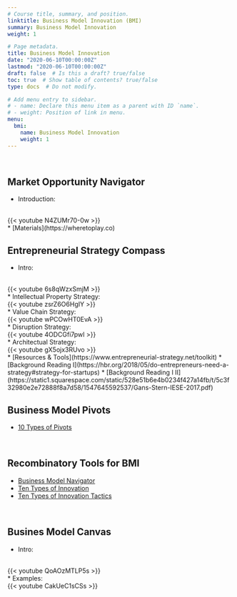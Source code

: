 ```yaml
---
# Course title, summary, and position.
linktitle: Business Model Innovation (BMI)
summary: Business Model Innovation
weight: 1

# Page metadata.
title: Business Model Innovation
date: "2020-06-10T00:00:00Z"
lastmod: "2020-06-10T00:00:00Z"
draft: false  # Is this a draft? true/false
toc: true  # Show table of contents? true/false
type: docs  # Do not modify.

# Add menu entry to sidebar.
# - name: Declare this menu item as a parent with ID `name`.
# - weight: Position of link in menu.
menu:
  bmi:
    name: Business Model Innovation
    weight: 1
---
```


<br/>


## Market Opportunity Navigator

* Introduction:
<br/>
{{< youtube N4ZUMr70-0w >}}
<br/>
* [Materials](https://wheretoplay.co)

<br/>


## Entrepreneurial Strategy Compass
* Intro:
<br/>
{{< youtube 6s8qWzxSmjM >}}
<br/>
* Intellectual Property Strategy:
<br/>
{{< youtube zsrZ6O6HgIY >}}
<br/>
* Value Chain Strategy:
<br/>
{{< youtube wPCOwHT0EvA >}}
<br/>
* Disruption Strategy:
<br/>
{{< youtube 4ODCGfi7pwI >}}
<br/>
* Architectual Strategy:
<br/>
{{< youtube gX5ojx3RUvo >}}
<br/>
* [Resources & Tools](https://www.entrepreneurial-strategy.net/toolkit)
* [Background Reading  I](https://hbr.org/2018/05/do-entrepreneurs-need-a-strategy#strategy-for-startups)
* [Background Reading  I II](https://static1.squarespace.com/static/528e51b6e4b0234f427a14fb/t/5c3f32980e2e72888f8a7d58/1547645592537/Gans-Stern-IESE-2017.pdf)

<br/>

## Business Model Pivots
* [10 Types of Pivots](https://www.forbes.com/sites/martinzwilling/2011/09/16/top-10-ways-entrepreneurs-pivot-a-lean-startup/#d78a0202d2bd)

<br/>

## Recombinatory Tools for BMI
* [Business Model Navigator](https://www.thegeniusworks.com/wp-content/uploads/2017/06/St-Gallen-Business-Model-Innovation-Paper.pdf)
* [Ten Types of Innovation](https://doblin.com/dist/images/uploads/Doblin_TenTypesBrochure_Web.pdf)
* [Ten Types of Innovation Tactics](https://doblin.com/dist/images/uploads/TenTypesInnovation.pdf)

<br/>

## Busines Model Canvas
* Intro:
<br/>
{{< youtube QoAOzMTLP5s >}}
<br/>
* Examples:
<br/>
{{< youtube CakUeC1sCSs >}}
<br/>

